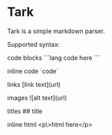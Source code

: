 # Tark
Tark is a simple markdown parser.

Supported syntax:

code blocks
\`\`\`lang
code here
\`\`\`

inline code
\`code\`

links
\[link text\]\(url\)

images
\!\[alt text\]\(url\)

titles
\#\# title

inline html
\<p\\\>html here\<\/p\>